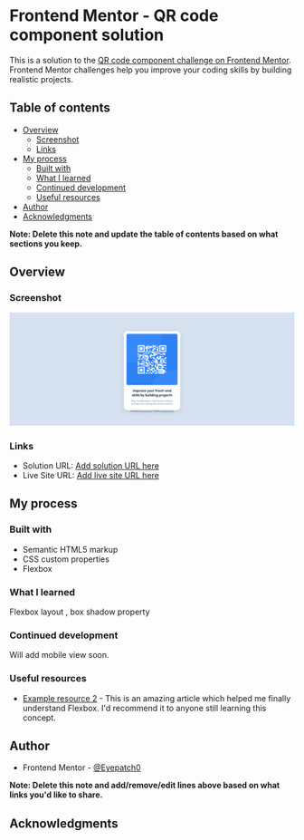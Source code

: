 # Frontend Mentor - QR code component solution

This is a solution to the [QR code component challenge on Frontend Mentor](https://www.frontendmentor.io/challenges/qr-code-component-iux_sIO_H). Frontend Mentor challenges help you improve your coding skills by building realistic projects. 

## Table of contents

- [Overview](#overview)
  - [Screenshot](#screenshot)
  - [Links](#links)
- [My process](#my-process)
  - [Built with](#built-with)
  - [What I learned](#what-i-learned)
  - [Continued development](#continued-development)
  - [Useful resources](#useful-resources)
- [Author](#author)
- [Acknowledgments](#acknowledgments)

**Note: Delete this note and update the table of contents based on what sections you keep.**

## Overview

### Screenshot

![](./images/screenshot.png)

### Links

- Solution URL: [Add solution URL here](https://your-solution-url.com)
- Live Site URL: [Add live site URL here](https://your-live-site-url.com)

## My process

### Built with

- Semantic HTML5 markup
- CSS custom properties
- Flexbox
### What I learned

Flexbox layout , box shadow property 


### Continued development

Will add mobile view soon.

### Useful resources
- [Example resource 2](https://developer.mozilla.org/en-US/docs/Learn/CSS/CSS_layout/Flexbox) - This is an amazing article which helped me finally understand Flexbox. I'd recommend it to anyone still learning this concept.

## Author

- Frontend Mentor - [@Eyepatch0](https://www.frontendmentor.io/profile/Eyepatch0)

**Note: Delete this note and add/remove/edit lines above based on what links you'd like to share.**

## Acknowledgments
